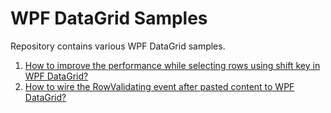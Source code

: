# WPF DataGrid Samples
Repository contains various WPF DataGrid samples. 

1. [How to improve the performance while selecting rows using shift key in WPF DataGrid?](https://www.syncfusion.com/kb/9434/how-to-improve-the-performance-while-selecting-rows-using-shift-key)
2. [How to wire the RowValidating event after pasted content to WPF DataGrid?](https://www.syncfusion.com/kb/9432/how-to-wire-the-rowvalidating-event-after-pasted-the-content-to-datagrid)

